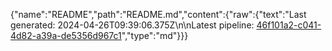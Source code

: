 {"name":"README","path":"README.md","content":{"raw":{"text":"Last generated: 2024-04-26T09:39:06.375Z\n\nLatest pipeline: [46f101a2-c041-4d82-a39a-de5356d967c1](/pipeline/46f101a2-c041-4d82-a39a-de5356d967c1)","type":"md"}}}